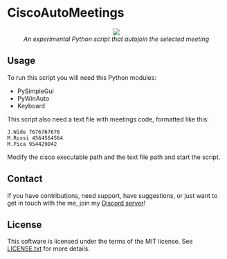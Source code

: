 
# CiscoAutoMeetings

<p align="center">
    <img src="https://i.imgur.com/x2bO7Ne.png">
    <br />
    <i>An experimental Python script that autojoin the selected meeting</i>
</p>

## Usage

To run this script you will need this Python modules:
- PySimpleGui
- PyWinAuto
- Keyboard

This script also need a text file with meetings code, formatted like this:
```
J.Wide 7676767676
M.Rossi 4564564564
M.Pica 954429042
```
Modify the cisco executable path and the text file path and start the script.

## Contact

If you have contributions, need support, have suggestions, or just want to get in touch with the me, join my [Discord server](https://discord.gg/XtkJEFU)!

## License

This software is licensed under the terms of the MIT license.
See [LICENSE.txt](LICENSE.txt) for more details.
 
